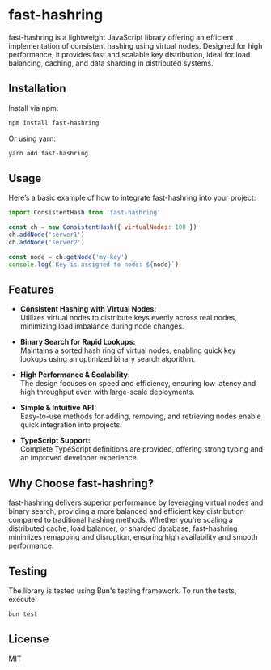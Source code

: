 # fast-hashring

fast-hashring is a lightweight JavaScript library offering an efficient implementation of consistent hashing using virtual nodes. Designed for high performance, it provides fast and scalable key distribution, ideal for load balancing, caching, and data sharding in distributed systems.

## Installation

Install via npm:

```bash
npm install fast-hashring
```

Or using yarn:

```bash
yarn add fast-hashring
```

## Usage

Here’s a basic example of how to integrate fast-hashring into your project:

```js
import ConsistentHash from 'fast-hashring'

const ch = new ConsistentHash({ virtualNodes: 100 })
ch.addNode('server1')
ch.addNode('server2')

const node = ch.getNode('my-key')
console.log(`Key is assigned to node: ${node}`)
```

## Features

- **Consistent Hashing with Virtual Nodes:**  
  Utilizes virtual nodes to distribute keys evenly across real nodes, minimizing load imbalance during node changes.

- **Binary Search for Rapid Lookups:**  
  Maintains a sorted hash ring of virtual nodes, enabling quick key lookups using an optimized binary search algorithm.

- **High Performance & Scalability:**  
  The design focuses on speed and efficiency, ensuring low latency and high throughput even with large-scale deployments.

- **Simple & Intuitive API:**  
  Easy-to-use methods for adding, removing, and retrieving nodes enable quick integration into projects.

- **TypeScript Support:**  
  Complete TypeScript definitions are provided, offering strong typing and an improved developer experience.

## Why Choose fast-hashring?

fast-hashring delivers superior performance by leveraging virtual nodes and binary search, providing a more balanced and efficient key distribution compared to traditional hashing methods. Whether you're scaling a distributed cache, load balancer, or sharded database, fast-hashring minimizes remapping and disruption, ensuring high availability and smooth performance.

## Testing

The library is tested using Bun's testing framework. To run the tests, execute:

```bash
bun test
```

## License

MIT
